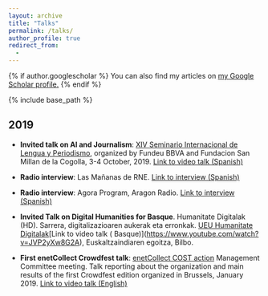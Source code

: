```yaml
---
layout: archive
title: "Talks"
permalink: /talks/
author_profile: true
redirect_from:
  -
---
```


{% if author.googlescholar %}
  You can also find my articles on <u><a href="{{author.googlescholar}}">my Google Scholar profile</a>.</u>
{% endif %}

{% include base_path %}

## 2019

+ **Invited talk on AI and Journalism**: [XIV Seminario Internacional de Lengua y Periodismo](https://www.fundeu.es/san-millan-2019/), organized by Fundeu BBVA and Fundacion San Millan de la Cogolla, 3-4 October, 2019. [Link to video talk (Spanish)](https://youtu.be/21NX_BUxic0)

+ **Radio interview**: Las Mañanas de RNE. [Link to interview (Spanish)](http://www.rtve.es/alacarta/audios/las-mananas-de-rne-con-pepa-fernandez/mananas-rne-pepa-fernandez-gente-sensata-hablar-maquinas/5421672/)

+ **Radio interview**: Agora Program, Aragon Radio. [Link to interview (Spanish)](http://www.aragonradio.es/radio?reproducir=194777)

+ **Invited Talk on Digital Humanities for Basque**. Humanitate Digitalak (HD). Sarrera, digitalizazioaren aukerak eta erronkak. [UEU Humanitate Digitalak](http://www.ueu.eus/ikasi/jardunaldi-ikastaroa/1350/Humanitate%2Bdigitalak%253A%2Baukerak%252C%2Berakundeen%2Brol%2Bberriak%2Beta%2Belkarlana.)[Link to video talk ( Basque)](https://www.youtube.com/watch?v=JVP2yXw8G2A), Euskaltzaindiaren egoitza, Bilbo.

+ **First enetCollect Crowdfest talk**: [enetCollect COST action](https://enetcollect.eurac.edu/) Management Committee meeting. Talk reporting about the organization and main results of the first Crowdfest edition organized in Brussels, January 2019. [Link to video talk (English)](http://videolectures.net/3rdAnnualActionMeeting2019_agerri_crowdfest_overvi/)




